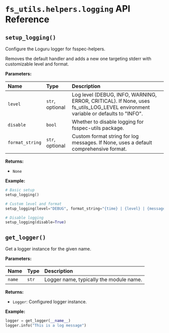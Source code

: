 # `fs_utils.helpers.logging` API Reference

## `setup_logging()`

Configure the Loguru logger for fsspec-helpers.

Removes the default handler and adds a new one targeting stderr with customizable level and format.

**Parameters:**

| Name            | Type            | Description                                                                                                                     |
| :-------------- | :-------------- | :------------------------------------------------------------------------------------------------------------------------------ |
| `level`         | `str`, optional | Log level (DEBUG, INFO, WARNING, ERROR, CRITICAL). If None, uses fs_utils_LOG_LEVEL environment variable or defaults to "INFO". |
| `disable`       | `bool`          | Whether to disable logging for fsspec-utils package.                                                                            |
| `format_string` | `str`, optional | Custom format string for log messages. If None, uses a default comprehensive format.                                            |

**Returns:**

- `None`

**Example:**
```python
# Basic setup
setup_logging()

# Custom level and format
setup_logging(level="DEBUG", format_string="{time} | {level} | {message}")

# Disable logging
setup_logging(disable=True)
```

## `get_logger()`

Get a logger instance for the given name.

**Parameters:**

| Name   | Type  | Description                             |
| :----- | :---- | :-------------------------------------- |
| `name` | `str` | Logger name, typically the module name. |

**Returns:**

- `Logger`: Configured logger instance.

**Example:**
```python
logger = get_logger(__name__)
logger.info("This is a log message")
```